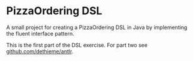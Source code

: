 # PizzaOrdering DSL

A small project for creating a PizzaOrdering DSL in Java by implementing the fluent interface pattern.

This is the first part of the DSL exercise. For part two see [github.com/dethieme/antlr](https://github.com/dethieme/antlr).
